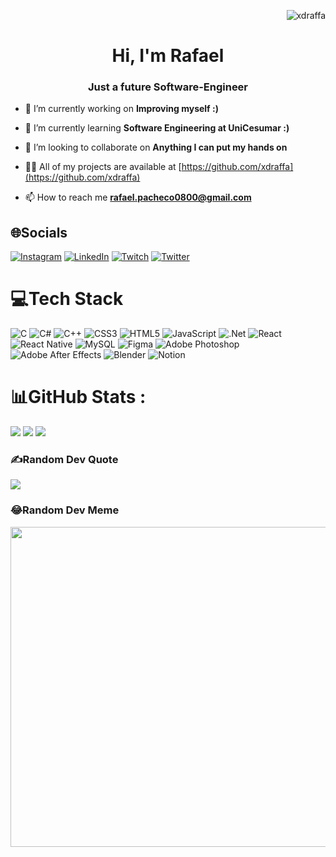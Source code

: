 <p align="right"> <img src="https://komarev.com/ghpvc/?username=xdraffa&label=Profile%20views&color=0e75b6&style=flat" alt="xdraffa" /> </p>

<h1 align="center">Hi, I'm Rafael</h1>
<h3 align="center">Just a future Software-Engineer</h3>

- 🔭 I’m currently working on **Improving myself :)**

- 🌱 I’m currently learning **Software Engineering at UniCesumar :)**

- 👯 I’m looking to collaborate on **Anything I can put my hands on**

- 👨‍💻 All of my projects are available at [https://github.com/xdraffa](https://github.com/xdraffa)

- 📫 How to reach me **rafael.pacheco0800@gmail.com**

## 🌐Socials
[![Instagram](https://img.shields.io/badge/Instagram-%23E4405F.svg?logo=Instagram&logoColor=white)](https://instagram.com/rafael.qq) [![LinkedIn](https://img.shields.io/badge/LinkedIn-%230077B5.svg?logo=linkedin&logoColor=white)](https://linkedin.com/in/rafael-pacheco-dev) [![Twitch](https://img.shields.io/badge/Twitch-%239146FF.svg?logo=Twitch&logoColor=white)](https://twitch.tv/0raffa_) [![Twitter](https://img.shields.io/badge/Twitter-%231DA1F2.svg?logo=Twitter&logoColor=white)](https://twitter.com/raffapenas) 

# 💻Tech Stack
![C](https://img.shields.io/badge/c-%2300599C.svg?style=for-the-badge&logo=c&logoColor=white) ![C#](https://img.shields.io/badge/c%23-%23239120.svg?style=for-the-badge&logo=c-sharp&logoColor=white) ![C++](https://img.shields.io/badge/c++-%2300599C.svg?style=for-the-badge&logo=c%2B%2B&logoColor=white) ![CSS3](https://img.shields.io/badge/css3-%231572B6.svg?style=for-the-badge&logo=css3&logoColor=white) ![HTML5](https://img.shields.io/badge/html5-%23E34F26.svg?style=for-the-badge&logo=html5&logoColor=white) ![JavaScript](https://img.shields.io/badge/javascript-%23323330.svg?style=for-the-badge&logo=javascript&logoColor=%23F7DF1E) ![.Net](https://img.shields.io/badge/.NET-5C2D91?style=for-the-badge&logo=.net&logoColor=white) ![React](https://img.shields.io/badge/react-%2320232a.svg?style=for-the-badge&logo=react&logoColor=%2361DAFB) ![React Native](https://img.shields.io/badge/react_native-%2320232a.svg?style=for-the-badge&logo=react&logoColor=%2361DAFB) ![MySQL](https://img.shields.io/badge/mysql-%2300f.svg?style=for-the-badge&logo=mysql&logoColor=white) 	![Figma](https://img.shields.io/badge/figma-%23F24E1E.svg?style=for-the-badge&logo=figma&logoColor=white) ![Adobe Photoshop](https://img.shields.io/badge/adobephotoshop-%2331A8FF.svg?style=for-the-badge&logo=adobephotoshop&logoColor=white) ![Adobe After Effects](https://img.shields.io/badge/Adobe%20After%20Effects-9999FF.svg?style=for-the-badge&logo=Adobe%20After%20Effects&logoColor=white) ![Blender](https://img.shields.io/badge/blender-%23F5792A.svg?style=for-the-badge&logo=blender&logoColor=white) ![Notion](https://img.shields.io/badge/Notion-%23000000.svg?style=for-the-badge&logo=notion&logoColor=white)
# 📊GitHub Stats :

<img src="https://github-readme-stats.vercel.app/api?username=xdraffa&theme=midnight-purple&hide_border=true&include_all_commits=false&count_private=false"/>  <img src="https://github-readme-streak-stats.herokuapp.com/?user=xdraffa&theme=midnight-purple&hide_border=true"/>
<img src="https://github-readme-stats.vercel.app/api/top-langs/?username=xdraffa&theme=midnight-purple&hide_border=true&include_all_commits=false&count_private=false&layout=compact"/>


### ✍️Random Dev Quote
![](https://quotes-github-readme.vercel.app/api?type=horizontal&theme=tokyonight)

### 😂Random Dev Meme
<img src="https://random-memer.herokuapp.com/" width="512px"/>
